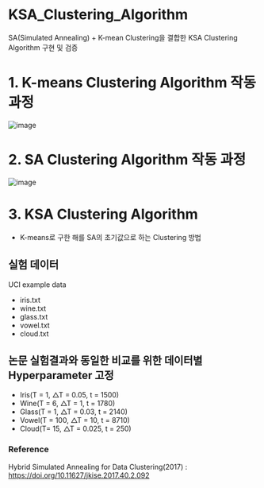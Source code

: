 # KSA_Clustering_Algorithm
SA(Simulated Annealing) + K-mean Clustering을 결합한 KSA Clustering Algorithm 구현 및 검증

# 1. K-means Clustering Algorithm 작동 과정

![image](https://github.com/user-attachments/assets/2587cd8e-eca6-4c29-91fa-a4aa287799c1)

# 2. SA Clustering Algorithm 작동 과정

![image](https://github.com/user-attachments/assets/adb6db52-e110-43d5-a8fd-2466553ee45b)

# 3. **KSA Clustering Algorithm**
   - K-means로 구한 해를 SA의 초기값으로 하는 Clustering 방법

## 실험 데이터
UCI example data
- iris.txt
- wine.txt
- glass.txt
- vowel.txt
- cloud.txt

## 논문 실험결과와 동일한 비교를 위한 데이터별 Hyperparameter 고정
- Iris(T = 1, △T = 0.05, t = 1500)
- Wine(T = 6, △T = 1, t = 1780)
- Glass(T = 1, △T = 0.03, t = 2140)
- Vowel(T = 100, △T = 10, t = 8710)
- Cloud(T= 15, △T = 0.025, t = 250)

### Reference
Hybrid Simulated Annealing for Data Clustering(2017) : https://doi.org/10.11627/jkise.2017.40.2.092
